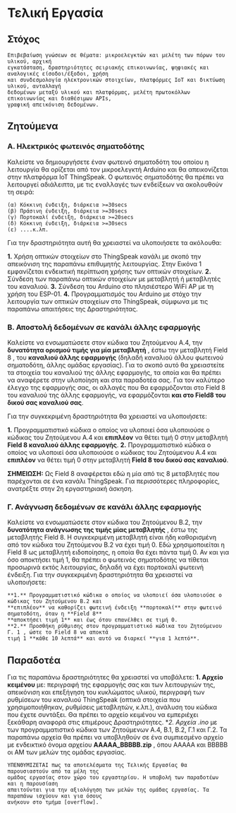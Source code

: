 # Τελική Εργασία
## Στόχος

```
Επιβεβαίωση γνώσεων σε θέματα: μικροελεγκτών και μελέτη των πόρων του υλικού, αρχική
εγκατάσταση, δραστηριότητες σειριακής επικοινωνίας, ψηφιακές και αναλογικές είσοδοι/έξοδοι, χρήση
και συνδεσμολογία ηλεκτρονικών στοιχείων, πλατφόρμες IoT και δικτύωση υλικού, ανταλλαγή
δεδομένων μεταξύ υλικού και πλατφόρμας, μελέτη πρωτοκόλλων επικοινωνίας και διαθέσιμων APIs,
γραφική απεικόνιση δεδομένων.
```
## Ζητούμενα

### Α. Ηλεκτρικός φωτεινός σηματοδότης

Καλείστε να δημιουργήσετε έναν φωτεινό σηματοδότη του οποίου η λειτουργία θα ορίζεται από τον
μικροελεγκτή Arduino και θα απεικονίζεται στην πλατφόρμα IoT ThingSpeak. Ο φωτεινός σηματοδότης
θα πρέπει να λειτουργεί αδιάλειπτα, με τις εναλλαγές των ενδείξεων να ακολουθούν τη σειρά:

```
(α) Κόκκινη ένδειξη, διάρκεια >=30secs
(β) Πράσινη ένδειξη, διάρκεια >=30secs
(γ) Πορτοκαλί ένδειξη, διάρκεια >=20secs
(δ) Κόκκινη ένδειξη, διάρκεια >=30secs
(ε) ....κ.λπ.
```
Για την δραστηριότητα αυτή θα χρειαστεί να υλοποιήσετε τα ακόλουθα:

**1.** Χρήση οπτικών στοιχείων στο ThingSpeak κανάλι με σκοπό την απεικόνιση της παραπάνω επιθυμητής
    λειτουργίας. Στην Εικόνα 1 εμφανίζεται ενδεικτική περίπτωση χρήσης των οπτικών στοιχείων.
**2.** Σύνδεση των παραπάνω οπτικών στοιχείων με μεταβλητή ή μεταβλητές του καναλιού.
**3.** Σύνδεση του Arduino στο πλησιέστερο WiFi AP με τη χρήση του ESP-01.
**4.** Προγραμματισμός του Arduino με στόχο την λειτουργία των οπτικών στοιχείων στο ThingSpeak,
    σύμφωνα με τις παραπάνω απαιτήσεις της Δραστηριότητας.

### Β. Αποστολή δεδομένων σε κανάλι άλλης εφαρμογής

Καλείστε να ενσωματώσετε στον κώδικα του Ζητούμενου Α.4, την **δυνατότητα ορισμού τιμής για μία
μεταβλητή** , έστω την μεταβλητή Field 8 , του **καναλιού άλλης εφαρμογής** (δηλαδή καναλιού άλλου
φωτεινού σηματοδότη, άλλης ομάδας εργασίας). Για το σκοπό αυτό θα χρειαστείτε τα στοιχεία του
καναλιού της άλλης εφαρμογής, τα οποία και θα πρέπει να αναφέρετε στην υλοποίηση και στα
παραδοτέα σας. Για τον καλύτερο έλεγχο της εφαρμογής σας, οι αλλαγές που θα εφαρμόζονται στο
Field 8 του καναλιού της άλλης εφαρμογής, να εφαρμόζονται **και στο Field8 του δικού σας καναλιού σας**.

Για την συγκεκριμένη δραστηριότητα θα χρειαστεί να υλοποιήσετε:

**1.** Προγραμματιστικό κώδικα ο οποίος να υλοποιεί όσα υλοποιούσε ο κώδικας του Ζητούμενου Α.4 και
    **επιπλέον** να θέτει τιμή 0 στην μεταβλητή **Field 8 καναλιού άλλης εφαρμογής**.
**2.** Προγραμματιστικό κώδικα ο οποίος να υλοποιεί όσα υλοποιούσε ο κώδικας του Ζητούμενου Α.4 και
    **επιπλέον** να θέτει τιμή 0 στην μεταβλητή **Field 8 του δικού σας καναλιού**.

**ΣΗΜΕΙΩΣΗ:** Ως Field 8 αναφέρεται εδώ η μία από τις 8 μεταβλητές που παρέχονται σε ένα κανάλι
ThingSpeak. Για περισσότερες πληροφορίες, ανατρέξτε στην 2η εργαστηριακή άσκηση.

### Γ. Ανάγνωση δεδομένων σε κανάλι άλλης εφαρμογής

Καλείστε να ενσωματώσετε στον κώδικα του Ζητούμενου Β.2, την **δυνατότητα ανάγνωσης της τιμής μίας
μεταβλητής** , έστω της μεταβλητής Field 8. Η συγκεκριμένη μεταβλητή είναι ήδη καθορισμένη από τον
κώδικα του Ζητούμενου Β.2 να έχει τιμή 0. Εδώ χρησιμοποιείται η Field 8 ως μεταβλητή ειδοποίησης, η
οποία θα έχει πάντα τιμή 0. Αν και για όσο αποκτήσει τιμή 1, θα πρέπει ο φωτεινός σηματοδότης να
τίθεται προσωρινά εκτός λειτουργίας, δηλαδή να έχει πορτοκαλί φωτεινή ένδειξη.
Για την συγκεκριμένη δραστηριότητα θα χρειαστεί να υλοποιήσετε:

    **1.** Προγραμματιστικό κώδικα ο οποίος να υλοποιεί όσα υλοποιούσε ο κώδικας του Ζητούμενου Β.2 και
    **επιπλέον** να καθορίζει φωτεινή ένδειξη **πορτοκαλί** στην φωτεινό σηματοδότη, όταν η **Field 8**
    **αποκτήσει τιμή 1** και έως ότου επανέλθει σε τιμή 0.
    **2.** Προσθήκη ρύθμισης στον προγραμματιστικό κώδικα του Ζητούμενου Γ. 1 , ώστε το Field 8 να αποκτά
    τιμή 1 **κάθε 10 λεπτά** και αυτό να διαρκεί **για 1 λεπτό**.

## Παραδοτέα


Για τις παραπάνω δραστηριότητες θα χρειαστεί να υποβάλετε:
    **1. Αρχείο κειμένου** με: περιγραφή της εφαρμογής σας και των λειτουργιών της, απεικόνιση και
    επεξήγηση του κυκλώματος υλικού, περιγραφή των ρυθμίσεων του καναλιού ThingSpeak (οπτικά
    στοιχεία που χρησιμοποιήθηκαν, ρυθμίσεις μεταβλητών, κ.λπ.), ανάλυση του κώδικα που έχετε
    συντάξει. Θα πρέπει το αρχείο κειμένου να εμπεριέχει ξεκάθαρη αναφορά στις επιμέρους
    Δραστηριότητες.
    **2. Αρχεία *.ino** με των προγραμματιστικό κώδικα των Ζητούμενων Α.4, Β.1, Β.2, Γ.1 και Γ.2.
    Τα παραπάνω αρχεία θα πρέπει να υποβληθούν σε ένα συμπιεσμένο αρχείο με ενδεικτικό όνομα
    αρχείου **ΑΑΑΑΑ_ΒΒΒΒΒ.zip** , όπου AAAAA και BBBBB οι ΑΜ των μελών της ομάδας εργασίας.

```
ΥΠΕΝΘΥΜΙΖΕΤΑΙ πως τα αποτελέσματα της Τελικής Εργασίας θα παρουσιαστούν από τα μέλη της
ομάδας εργασίας στον χώρο του εργαστηρίου. Η υποβολή των παραδοτέων και η παρουσίαση
απαιτούνται για την αξιολόγηση των μελών της ομάδας εργασίας. Τα παραπάνω ισχύουν και για όσους
ανήκουν στο τμήμα [overflow].
```

